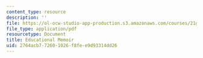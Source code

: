 ```yaml
---
content_type: resource
description: ''
file: https://ol-ocw-studio-app-production.s3.amazonaws.com/courses/21g-221-communicating-in-american-culture-s-spring-2019/2764acb772601026f8fee9d93314dd26_MIT21G_221S19_memoir.pdf
file_type: application/pdf
resourcetype: Document
title: Educational Memoir
uid: 2764acb7-7260-1026-f8fe-e9d93314dd26
---
```

